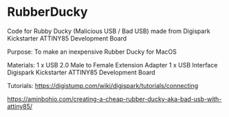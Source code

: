 # RubberDucky
Code for Rubby Ducky (Malicious USB / Bad USB) made from Digispark Kickstarter ATTINY85 Development Board

Purpose:
To make an inexpensive Rubber Ducky for MacOS

Materials:
1 x USB 2.0 Male to Female Extension Adapter
1 x USB Interface Digispark Kickstarter ATTINY85 Development Board

Tutorials:
https://digistump.com/wiki/digispark/tutorials/connecting

https://aminbohio.com/creating-a-cheap-rubber-ducky-aka-bad-usb-with-attiny85/
